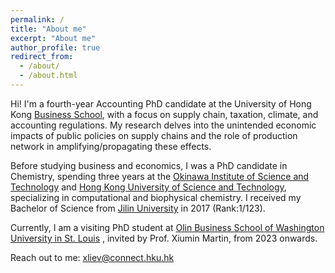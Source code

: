 ```yaml
---
permalink: /
title: "About me"
excerpt: "About me"
author_profile: true
redirect_from: 
  - /about/
  - /about.html
---
```


Hi! I'm a fourth-year Accounting PhD candidate at the University of Hong Kong [Business School](https://www.hkubs.hku.hk/glocal/), with a focus on supply chain, taxation, climate, and accounting regulations. My research delves into the unintended economic impacts of public policies on supply chains and the role of production network in amplifying/propagating these effects.

Before studying business and economics, I was a PhD candidate in Chemistry, spending three years at the [Okinawa Institute of Science and Technology](https://www.oist.jp/) and [Hong Kong University of Science and Technology](https://hkust.edu.hk/), specializing in computational and biophysical chemistry. I received my Bachelor of Science from [Jilin University](https://global.jlu.edu.cn/) in 2017 (Rank:1/123).

Currently, I am a visiting PhD student at [Olin Business School of Washington University in St. Louis](https://olin.wustl.edu/) , invited by Prof. Xiumin Martin, from 2023 onwards.

Reach out to me: xliev@connect.hku.hk
